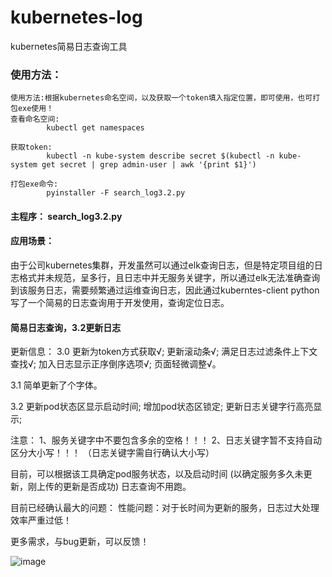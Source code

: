 # kubernetes-log
kubernetes简易日志查询工具



### 使用方法：

```
使用方法:根据kubernetes命名空间，以及获取一个token填入指定位置，即可使用，也可打包exe使用！
查看命名空间: 
		kubectl get namespaces

获取token:    
		kubectl -n kube-system describe secret $(kubectl -n kube-system get secret | grep admin-user | awk '{print $1}')

打包exe命令:
		pyinstaller -F search_log3.2.py
```



#### 主程序： search_log3.2.py



#### 应用场景：

​		由于公司kubernetes集群，开发虽然可以通过elk查询日志，但是特定项目组的日志格式并未规范，呈多行，且日志中并无服务关键字，所以通过elk无法准确查询到该服务日志，需要频繁通过运维查询日志，因此通过kuberntes-client python写了一个简易的日志查询用于开发使用，查询定位日志。



#### 简易日志查询，3.2更新日志


更新信息：
3.0 更新为token方式获取√;
    更新滚动条√;
    满足日志过滤条件上下文查找√;
    加入日志显示正序倒序选项√;
    页面轻微调整√。
	
3.1 简单更新了个字体。

3.2 更新pod状态区显示启动时间;
    增加pod状态区锁定;
    更新日志关键字行高亮显示;


注意： 
1、服务关键字中不要包含多余的空格！！！
2、日志关键字暂不支持自动区分大小写！！！
（日志关键字需自行确认大小写）

目前，可以根据该工具确定pod服务状态，以及启动时间
(以确定服务多久未更新，刚上传的更新是否成功)
日志查询不用跑。

目前已经确认最大的问题：
	性能问题：对于长时间为更新的服务，日志过大处理效率严重过低！

更多需求，与bug更新，可以反馈！



![image](https://img-blog.csdnimg.cn/2019121316150924.png?x-oss-process=image/watermark,type_ZmFuZ3poZW5naGVpdGk,shadow_10,text_aHR0cHM6Ly9ibG9nLmNzZG4ubmV0L3dlaXhpbl80NDk1NjQ1MA==,size_16,color_FFFFFF,t_70)
